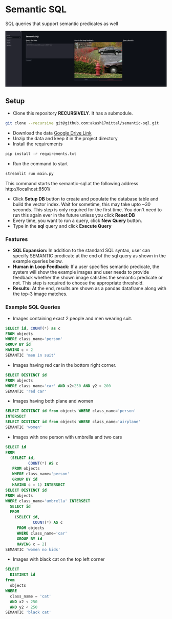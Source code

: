 # Semantic SQL
SQL queries that support semantic predicates as well
<p align="center">
  <img src="assets/ssql.png" style="width:700px;"/>
</p>

## Setup
- Clone this repository **RECURSIVELY**. It has a submodule.
```bash
git clone --recursive git@github.com:akash17mittal/semantic-sql.git
```
- Download the data [Google Drive Link](https://drive.google.com/file/d/1RFjTyfs7KhhowRByKyW9KABJUSVEID-S/view?usp=sharing)
- Unzip the data and keep it in the project directory
- Install the requirements
```python
pip install -r requirements.txt
```
- Run the command to start
```python
streamlit run main.py
```
This command starts the semantic-sql at the following address http://localhost:8501/

- Click **Setup DB** button to create and populate the database table and build the vector index. Wait for sometime, this may take upto ~30 seconds. This step is only required for the first time. You don't need to run this again ever in the future unless you click **Reset DB**
- Every time, you want to run a query, click **New Query** button.
- Type in the __sql__ query and click **Execute Query**

### Features
- **SQL Expansion:** In addition to the standard SQL syntax, user can specify SEMANTIC predicate at the end of the sql query as shown in the example queries below.
- **Human in Loop Feedback:** If a user specifies semantic predicate, the system will show the example images and user needs to provide feedback whether the shown image satisfies the semantic predicate or not. This step is required to choose the appropriate threshold.
- **Results:** At the end, results are shown as a pandas dataframe along with the top-3 image matches.

### Example SQL Queries
- Images containing exact 2 people and men wearing suit.
```sql
SELECT id, COUNT(*) as c
FROM objects
WHERE class_name='person'
GROUP BY id
HAVING c = 2
SEMANTIC 'men in suit'
```
- Images having red car in the bottom right corner.
```sql
SELECT DISTINCT id
FROM objects
WHERE class_name='car' AND x2>250 AND y2 > 200
SEMANTIC 'red car'
```
- Images having both plane and women
```sql
SELECT DISTINCT id from objects WHERE class_name='person' 
INTERSECT
SELECT DISTINCT id from objects WHERE class_name='airplane' 
SEMANTIC 'women'
```
- Images with one person with umbrella and two cars
```sql
SELECT id
FROM
  (SELECT id,
          COUNT(*) AS c
   FROM objects
   WHERE class_name='person'
   GROUP BY id
   HAVING c = 1) INTERSECT
SELECT DISTINCT id
FROM objects
WHERE class_name='umbrella' INTERSECT
  SELECT id
  FROM
    (SELECT id,
            COUNT(*) AS c
     FROM objects
     WHERE class_name='car'
     GROUP BY id
     HAVING c = 2)
SEMANTIC 'women no kids'
```
- Images with black cat on the top left corner
```sql
SELECT 
  DISTINCT id 
from 
  objects 
WHERE 
  class_name = 'cat' 
  AND x2 < 250 
  AND y2 < 250 
SEMANTIC 'black cat'
```